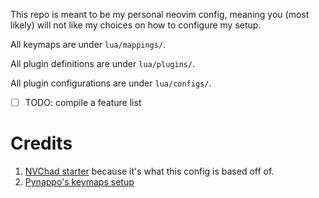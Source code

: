 This repo is meant to be my personal neovim config, meaning you (most likely) will not like my choices on how to configure my setup.

All keymaps are under `lua/mappings/`.

All plugin definitions are under `lua/plugins/`.

All plugin configurations are under `lua/configs/`.

- [ ] TODO: compile a feature list

# Credits

1) [NVChad starter](https://github.com/NvChad/starter) because it's what this config is based off of.
2) [Pynappo's keymaps setup](https://github.com/pynappo/dotfiles/blob/44fae21f47aa8c28d78deef3e1d4c59571f16bdb/.config/nvim/lua/pynappo/keymaps/init.lua)
